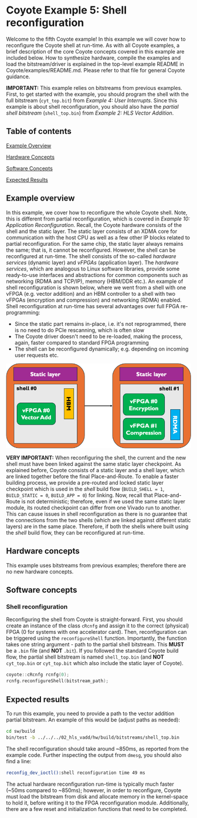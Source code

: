 # Coyote Example 5: Shell reconfiguration
Welcome to the fifth Coyote example! In this example we will cover how to reconfigure the Coyote shell at run-time. As with all Coyote examples, a brief description of the core Coyote concepts covered in this example are included below. How to synthesize hardware, compile the examples and load the bitstream/driver is explained in the top-level example README in Coyote/examples/README.md. Please refer to that file for general Coyote guidance.

**IMPORTANT:** This example relies on bitstreams from previous examples. First, to get started with the example, you should program the shell with the full bitstream (`cyt_top.bit`) from *Example 4: User Interrupts*. Since this example is about shell reconfiguration, you should also have the *partial shell bitstream* (`shell_top.bin`) from *Example 2: HLS Vector Addition*.

## Table of contents
[Example Overview](#example-overview)

[Hardware Concepts](#hardware-concepts)

[Software Concepts](#software-concepts)

[Expected Results](#expected-results)

## Example overview
In this example, we cover how to reconfigure the whole Coyote shell. Note, this is different from partial reconfiguration, which is covered in *Example 10: Application Reconfiguration*. Recall, the Coyote hardware consists of the shell and the static layer. The static layer consists of an XDMA core for communication with the host CPU as well as a few other IP blocks related to partial reconfiguration. For the same chip, the static layer always remains the same; that is, it cannot be reconfigured. However, the shell can be reconfigured at run-time. The shell consists of the so-called *hardware services* (dynamic layer) and *vFPGAs* (application layer). The *hardware services*, which are analogous to Linux software libraries, provide some ready-to-use interfaces and abstractions for common components such as networking (RDMA and TCP/IP), memory (HBM/DDR etc.). An example of shell reconfiguration is shown below, where we went from a shell with one vFPGA (e.g. vector addition) and an HBM controller to a shell with two vFPGAs (encryption and compression) and networking (RDMA) enabled. Shell reconfiguration at run-time has several advantages over full FPGA re-programming:
- Since the static part remains in-place, i.e. it's not reprogrammed, there is no need to do PCIe rescanning, which is often slow
- The Coyote driver doesn't need to be re-loaded, making the process, again, faster compared to standard FPGA programming
- The shell can be reconfigured dynamically; e.g. depending on incoming user requests etc.

<div align="center">
  <img src="img/shell_reconfigure.png">
</div>

**VERY IMPORTANT:** When reconfiguring the shell, the current and the new shell must have been linked against the same static layer checkpoint. As explained before, Coyote consists of a static layer and a shell layer, which are linked together before the final Place-and-Route. To enable a faster building process, we provide a pre-routed and locked static layer checkpoint which is used in the *shell* build flow (`BUILD_SHELL = 1`, `BUILD_STATIC = 0`, `BUILD_APP = 0`) for linking. Now, recall that Place-and-Route is not deterministic; therefore, even if we used the same static layer module, its routed checkpoint can differ from one Vivado run to another. This can cause issues in shell reconfiguration as there is no guarantee that the connections from the two shells (which are linked against different static layers) are in the same place. Therefore, if both the shells where built using the *shell* build flow, they can be reconfigured at run-time. 

## Hardware concepts
This example uses bitstreams from previous examples; therefore there are no new hardware concepts.

## Software concepts

### Shell reconfiguration
Reconfiguring the shell from Coyote is straight-forward. First, you should create an instance of the class `cRcnfg` and assign it to the correct (physical) FPGA (0 for systems with one accelerator card). Then, reconfiguration can be triggered using the `reconfigureShell` function. Importantly, the function takes one string argument - path to the partial shell bitstream. This **MUST** be a `.bin` file (and **NOT** `.bit`). If you followed the standard Coyote build flow, the partial shell bitstream is named `shell_top.bin` (and **NOT** `cyt_top.bin` or `cyt_top.bit` which also include the static layer of Coyote).
```C++
coyote::cRcnfg rcnfg(0);
rcnfg.reconfigureShell(bitstream_path);
```

## Expected results
To run this example, you need to provide a path to the vector addition partial bitstream. An example of this would be (adjust paths as needed):
```bash
cd sw/build
bin/test -b ../../../02_hls_vadd/hw/build/bitstreams/shell_top.bin
```
The shell reconfiguration should take around ~850ms, as reported from the example code. Further inspecting the output from `dmesg`, you should also find a line:
```bash
reconfig_dev_ioctl():shell reconfiguration time 49 ms
```

The actual hardware reconfiguration run-time is typically much faster (~50ms compared to ~850ms); however, in order to reconfigure, Coyote must load the bitstream from disk and allocate memory in the kernel-space to hold it, before writing it to the FPGA reconfiguration module. Additionally, there are a few reset and initialization functions that need to be completed.
